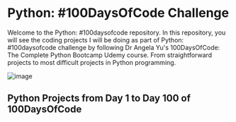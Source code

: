 # Python: #100DaysOfCode Challenge

Welcome to the Python: #100daysofcode repository. In this repository, you will see the coding projects I will be doing as part of Python: #100daysofcode challenge by following Dr Angela Yu's 100DaysOfCode: The Complete Python Bootcamp Udemy course. From straightforward projects to most difficult projects in Python programming. 

![image](https://github.com/keiransystem14/100daysofcode/assets/72732443/a5d01150-b36c-42af-8699-5e2632417201)

## Python Projects from Day 1 to Day 100 of 100DaysOfCode
